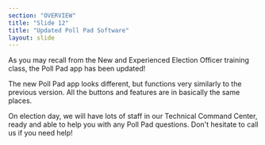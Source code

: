 ```yaml
---
section: "OVERVIEW"
title: "Slide 12"
title: "Updated Poll Pad Software"
layout: slide
---
```


As you may recall from the New and Experienced Election Officer training class, the Poll Pad app has been updated!

The new Poll Pad app looks different, but functions very similarly to the previous version. All the buttons and features are in basically the same places.

On election day, we will have lots of staff in our Technical Command Center, ready and able to help you with any Poll Pad questions. Don't hesitate to call us if you need help!




